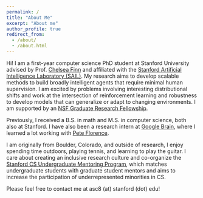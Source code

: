 ```yaml
---
permalink: /
title: "About Me"
excerpt: "About me"
author_profile: true
redirect_from: 
  - /about/
  - /about.html
---
```


<!--Hi! I am a fourth-year undergraduate student at Stanford University majoring in math and completing a coterminal master’s program in computer science. I will be a first-year computer science PhD student at Stanford University this fall, affiliated with the [Stanford Artificial Intelligence Laboratory (SAIL)](https://ai.stanford.edu/). I am excited by problems at the intersection of robot learning, reinforcement learning, and robustness. My research aims to develop scalable methods to build broadly intelligent robotic agents that require minimal human supervision. I will be supported by an NSF Graduate Research Fellowship starting this fall.  -->
<!---->
<!--I am fortunate to work with Prof. [Chelsea Finn](https://ai.stanford.edu/~cbfinn/) and mentor [Suraj Nair](https://cs.stanford.edu/~surajn/). Before starting my PhD, I will be interning at [Google Brain](https://research.google/teams/brain/) this summer with [Pete Florence](http://www.peteflorence.com/). I am originally from Boulder, Colorado, and outside of research, I enjoy spending time outdoors, playing tennis, card games, and learning to play the guitar.-->
<!---->
<!--Feel free to contact me at asc8 (at) stanford (dot) edu!-->

Hi! I am a first-year computer science PhD student at Stanford University advised by Prof. [Chelsea Finn](https://ai.stanford.edu/~cbfinn/) and affiliated with the [Stanford Artificial Intelligence Laboratory (SAIL)](https://ai.stanford.edu/). My research aims to develop scalable methods to build broadly intelligent agents that require minimal human supervision. I am excited by problems involving interesting distributional shifts and work at the intersection of reinforcement learning and robustness to develop models that can generalize or adapt to changing environments. I am supported by an [NSF Graduate Research Fellowship](https://www.nsfgrfp.org/).  

Previously, I received a B.S. in math and M.S. in computer science, both also at Stanford. I have also been a research intern at [Google Brain](https://research.google/teams/brain/), where I learned a lot working with [Pete Florence](http://www.peteflorence.com/). 

I am originally from Boulder, Colorado, and outside of research, I enjoy spending time outdoors, playing tennis, and learning to play the guitar. I care about creating an inclusive research culture and co-organize the [Stanford CS Undergraduate Mentoring Program](https://stanfordcsmentoring.wordpress.com/), which matches undergraduate students with graduate student mentors and aims to increase the participation of underrepresented minorities in CS. 

Please feel free to contact me at asc8 (at) stanford (dot) edu!



